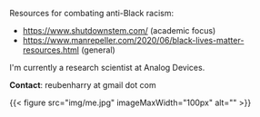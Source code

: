 

Resources for combating anti-Black racism:

- https://www.shutdownstem.com/ (academic focus)
- https://www.manrepeller.com/2020/06/black-lives-matter-resources.html (general)

I'm currently a research scientist at Analog Devices.

**Contact**: reubenharry at gmail dot com

{{< figure src="img/me.jpg" imageMaxWidth="100px" alt=""  >}}
